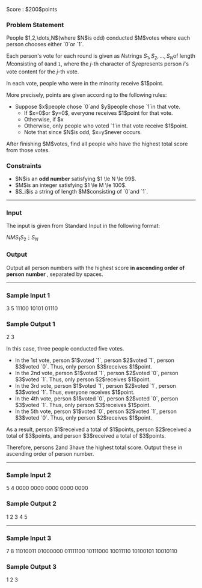 
<div>

<span>

<span>

<p>
Score : $200$points
</p>

<div>

<section>

### **Problem Statement**

<p>
People $1,2,\dots,N$(where $N$is odd) conducted $M$votes where each person chooses either `0`or `1`.

Each person's vote for each round is given as $N$strings $S_1,S_2,\dots,S_N$of length $M$consisting of `0`and `1`, where the $j$-th character of $S_i$represents person $i$'s vote content for the $j$-th vote.
</p>

<p>
In each vote, people who were in the minority receive $1$point.

More precisely, points are given according to the following rules:
</p>

<ul>

<li>
Suppose $x$people chose `0`and $y$people chose `1`in that vote.
<ul>

<li>
If $x=0$or $y=0$, everyone receives $1$point for that vote.
</li>

<li>
Otherwise, if $x<y$, only people who voted `0`in that vote receive $1$point.
</li>

<li>
Otherwise, only people who voted `1`in that vote receive $1$point.
</li>

<li>
Note that since $N$is odd, $x=y$never occurs.
</li>

</ul>

</li>

</ul>

<p>
After finishing $M$votes, find all people who have the highest total score from those votes.
</p>

</section>

</div>

<div>

<section>

### **Constraints**

<ul>

<li>
$N$is an 
<strong>
odd number
</strong>
satisfying $1 \le N \le 99$.
</li>

<li>
$M$is an integer satisfying $1 \le M \le 100$.
</li>

<li>
$S_i$is a string of length $M$consisting of `0`and `1`.
</li>

</ul>

</section>

</div>

---

<div>

<div>

<section>

### **Input**

<p>
The input is given from Standard Input in the following format:
</p>

<div>

$N$$M$$S_1$$S_2$$\vdots$$S_N$
</div>

</section>

</div>

<div>

<section>

### **Output**

<p>
Output all person numbers with the highest score 
<strong>
in ascending order of person number
</strong>
, separated by spaces.
</p>

</section>

</div>

</div>

---

<div>

<section>

### **Sample Input 1**

<div>

3 5
11100
10101
01110

</div>

</section>

</div>

<div>

<section>

### **Sample Output 1**

<div>

2 3

</div>

<p>
In this case, three people conducted five votes.
</p>

<ul>

<li>
In the 1st vote, person $1$voted `1`, person $2$voted `1`, person $3$voted `0`. Thus, only person $3$receives $1$point.
</li>

<li>
In the 2nd vote, person $1$voted `1`, person $2$voted `0`, person $3$voted `1`. Thus, only person $2$receives $1$point.
</li>

<li>
In the 3rd vote, person $1$voted `1`, person $2$voted `1`, person $3$voted `1`. Thus, everyone receives $1$point.
</li>

<li>
In the 4th vote, person $1$voted `0`, person $2$voted `0`, person $3$voted `1`. Thus, only person $3$receives $1$point.
</li>

<li>
In the 5th vote, person $1$voted `0`, person $2$voted `1`, person $3$voted `0`. Thus, only person $2$receives $1$point.
</li>

</ul>

<p>
As a result, person $1$received a total of $1$points, person $2$received a total of $3$points, and person $3$received a total of $3$points.

Therefore, persons $2$and $3$have the highest total score. Output these in ascending order of person number.
</p>

</section>

</div>

---

<div>

<section>

### **Sample Input 2**

<div>

5 4
0000
0000
0000
0000
0000

</div>

</section>

</div>

<div>

<section>

### **Sample Output 2**

<div>

1 2 3 4 5

</div>

</section>

</div>

---

<div>

<section>

### **Sample Input 3**

<div>

7 8
11010011
01000000
01111100
10111000
10011110
10100101
10010110

</div>

</section>

</div>

<div>

<section>

### **Sample Output 3**

<div>

1 2 3

</div>

</section>

</div>

</span>

</span>

</div>
